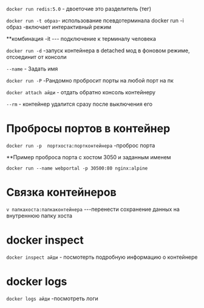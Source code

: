 
`docker run redis:5.0` - двоеточие это разделитель (тег)

`docker run -t образ`- использование псевдотерминала
docker run -i образ  -включает интерактивный режим 

**комбинация -it        --- подключение к терминалу человека


`docker run -d` -запуск контейнера в detached мод в фоновом режиме, отсоединит от консоли

`--name`    - Задать имя

`docker run -P` -Рандомно пробросит порты на любой порт на пк

`docker attach айди` - отдать обратно консоль контейнеру

`--rm`    - контейнер удалится сразу после выключения его




# Пробросы портов в контейнер

`docker run -p  портхоста:портконтейнера`                   -проброс порта

**Пример проброса порта с хостом 3050 и заданным именем

`docker run --name webportal -p 30500:80 nginx:alpine`

# Связка контейнеров 

`v папкахоста:папкаконтейнера`  ---перенести сохранение данных на внутреннюю папку хоста



# docker inspect
`docker inspect айди` - посмотерть подробную информацию о контейнере




# docker logs 
`docker logs айди` -посмотреть логи

